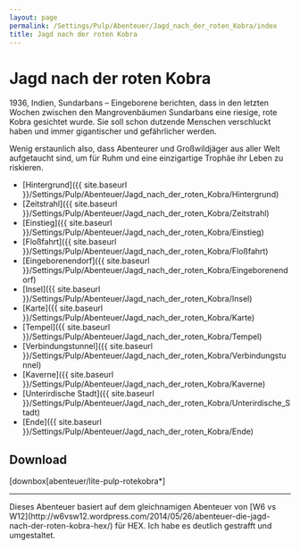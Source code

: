 ```yaml
---
layout: page
permalink: /Settings/Pulp/Abenteuer/Jagd_nach_der_roten_Kobra/index
title: Jagd nach der roten Kobra
---
```


# Jagd nach der roten Kobra

1936, Indien, Sundarbans &ndash; Eingeborene berichten, dass in den letzten Wochen zwischen den Mangrovenbäumen Sundarbans eine riesige, rote Kobra gesichtet wurde. Sie soll schon dutzende Menschen verschluckt haben und immer gigantischer und gefährlicher werden.

Wenig erstaunlich also, dass Abenteurer und Großwildjäger aus aller Welt aufgetaucht sind, um für Ruhm und eine einzigartige Trophäe ihr Leben zu riskieren.

- [Hintergrund]({{ site.baseurl }}/Settings/Pulp/Abenteuer/Jagd_nach_der_roten_Kobra/Hintergrund)
- [Zeitstrahl]({{ site.baseurl }}/Settings/Pulp/Abenteuer/Jagd_nach_der_roten_Kobra/Zeitstrahl)
- [Einstieg]({{ site.baseurl }}/Settings/Pulp/Abenteuer/Jagd_nach_der_roten_Kobra/Einstieg)
- [Floßfahrt]({{ site.baseurl }}/Settings/Pulp/Abenteuer/Jagd_nach_der_roten_Kobra/Floßfahrt)
- [Eingeborenendorf]({{ site.baseurl }}/Settings/Pulp/Abenteuer/Jagd_nach_der_roten_Kobra/Eingeborenendorf)
- [Insel]({{ site.baseurl }}/Settings/Pulp/Abenteuer/Jagd_nach_der_roten_Kobra/Insel)
- [Karte]({{ site.baseurl }}/Settings/Pulp/Abenteuer/Jagd_nach_der_roten_Kobra/Karte)
- [Tempel]({{ site.baseurl }}/Settings/Pulp/Abenteuer/Jagd_nach_der_roten_Kobra/Tempel)
- [Verbindungstunnel]({{ site.baseurl }}/Settings/Pulp/Abenteuer/Jagd_nach_der_roten_Kobra/Verbindungstunnel)
- [Kaverne]({{ site.baseurl }}/Settings/Pulp/Abenteuer/Jagd_nach_der_roten_Kobra/Kaverne)
- [Unterirdische Stadt]({{ site.baseurl }}/Settings/Pulp/Abenteuer/Jagd_nach_der_roten_Kobra/Unterirdische_Stadt)
- [Ende]({{ site.baseurl }}/Settings/Pulp/Abenteuer/Jagd_nach_der_roten_Kobra/Ende)

## Download

[downbox[abenteuer/lite-pulp-rotekobra*]

<hr/>
Dieses Abenteuer basiert auf dem gleichnamigen Abenteuer von [W6 vs W12](http://w6vsw12.wordpress.com/2014/05/26/abenteuer-die-jagd-nach-der-roten-kobra-hex/) für HEX. Ich habe es deutlich gestrafft und umgestaltet.
